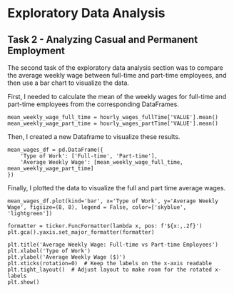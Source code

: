 # Exploratory Data Analysis

## Task 2 - Analyzing Casual and Permanent Employment

The second task of the exploratory data analysis section was to compare the average weekly wage between full-time and part-time employees, and then use a bar chart to visualize the data.

First, I needed to calculate the mean of the weekly wages for full-time and part-time employees from the corresponding DataFrames.

```
mean_weekly_wage_full_time = hourly_wages_fullTime['VALUE'].mean()
mean_weekly_wage_part_time = hourly_wages_partTime['VALUE'].mean()
```

Then, I created a new Dataframe to visualize these results.

```
mean_wages_df = pd.DataFrame({
    'Type of Work': ['Full-time', 'Part-time'],
    'Average Weekly Wage': [mean_weekly_wage_full_time, mean_weekly_wage_part_time]
})
```

Finally, I plotted the data to visualize the full and part time average wages.

```
mean_wages_df.plot(kind='bar', x='Type of Work', y='Average Weekly Wage', figsize=(8, 8), legend = False, color=['skyblue', 'lightgreen'])

formatter = ticker.FuncFormatter(lambda x, pos: f'${x:,.2f}')
plt.gca().yaxis.set_major_formatter(formatter)

plt.title('Average Weekly Wage: Full-time vs Part-time Employees')
plt.xlabel('Type of Work')
plt.ylabel('Average Weekly Wage ($)')
plt.xticks(rotation=0)  # Keep the labels on the x-axis readable
plt.tight_layout()  # Adjust layout to make room for the rotated x-labels
plt.show()
```









